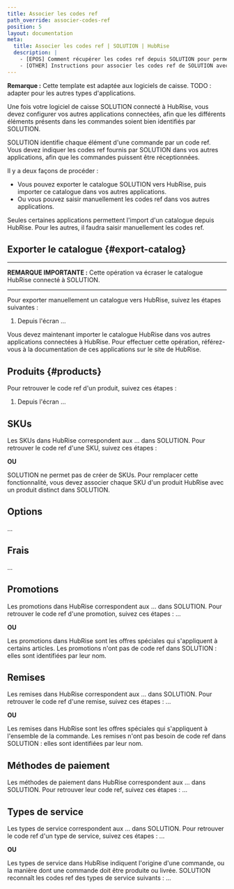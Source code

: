 ```yaml
---
title: Associer les codes ref
path_override: associer-codes-ref
position: 5
layout: documentation
meta:
  title: Associer les codes ref | SOLUTION | HubRise
  description: |
    - [EPOS] Comment récupérer les codes ref depuis SOLUTION pour permettre la synchronisation de données avec d'autres applications connectées à HubRise.
    - [OTHER] Instructions pour associer les codes ref de SOLUTION avec d'autres applications après avoir connecté votre logiciel de caisse à HubRise. Connectez vos applications et synchronisez vos données.
---
```


**Remarque :** Cette template est adaptée aux logiciels de caisse. TODO : adapter pour les autres types d'applications.

Une fois votre logiciel de caisse SOLUTION connecté à HubRise, vous devez configurer vos autres applications connectées, afin que les différents éléments présents dans les commandes soient bien identifiés par SOLUTION.

SOLUTION identifie chaque élément d'une commande par un code ref. Vous devez indiquer les codes ref fournis par SOLUTION dans vos autres applications, afin que les commandes puissent être réceptionnées.

Il y a deux façons de procéder :

- Vous pouvez exporter le catalogue SOLUTION vers HubRise, puis importer ce catalogue dans vos autres applications.
- Ou vous pouvez saisir manuellement les codes ref dans vos autres applications.

Seules certaines applications permettent l'import d'un catalogue depuis HubRise. Pour les autres, il faudra saisir manuellement les codes ref.

## Exporter le catalogue {#export-catalog}

---

**REMARQUE IMPORTANTE :** Cette opération va écraser le catalogue HubRise connecté à SOLUTION.

---

Pour exporter manuellement un catalogue vers HubRise, suivez les étapes suivantes :

1. Depuis l'écran ...

Vous devez maintenant importer le catalogue HubRise dans vos autres applications connectées à HubRise. Pour effectuer cette opération, référez-vous à la documentation de ces applications sur le site de HubRise.

## Produits {#products}

Pour retrouver le code ref d'un produit, suivez ces étapes :

1. Depuis l'écran ...

## SKUs

Les SKUs dans HubRise correspondent aux ... dans SOLUTION. Pour retrouver le code ref d'une SKU, suivez ces étapes :

**OU**

SOLUTION ne permet pas de créer de SKUs. Pour remplacer cette fonctionnalité, vous devez associer chaque SKU d'un produit HubRise avec un produit distinct dans SOLUTION.

## Options

...

## Frais

...

## Promotions

Les promotions dans HubRise correspondent aux ... dans SOLUTION. Pour retrouver le code ref d'une promotion, suivez ces étapes : ...

**OU**

Les promotions dans HubRise sont les offres spéciales qui s'appliquent à certains articles. Les promotions n'ont pas de code ref dans SOLUTION : elles sont identifiées par leur nom.

## Remises

Les remises dans HubRise correspondent aux ... dans SOLUTION. Pour retrouver le code ref d'une remise, suivez ces étapes : ...

**OU**

Les remises dans HubRise sont les offres spéciales qui s'appliquent à l'ensemble de la commande. Les remises n'ont pas besoin de code ref dans SOLUTION : elles sont identifiées par leur nom.

## Méthodes de paiement

Les méthodes de paiement dans HubRise correspondent aux ... dans SOLUTION. Pour retrouver leur code ref, suivez ces étapes : ...

## Types de service

Les types de service correspondent aux ... dans SOLUTION. Pour retrouver le code ref d'un type de service, suivez ces étapes : ...

**OU**

Les types de service dans HubRise indiquent l'origine d'une commande, ou la manière dont une commande doit être produite ou livrée. SOLUTION reconnaît les codes ref des types de service suivants : ...
